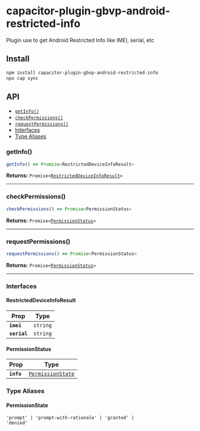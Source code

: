 # capacitor-plugin-gbvp-android-restricted-info

Plugin use to get Android Restricted Info like IMEI, serial, etc

## Install

```bash
npm install capacitor-plugin-gbvp-android-restricted-info
npx cap sync
```

## API

<docgen-index>

* [`getInfo()`](#getinfo)
* [`checkPermissions()`](#checkpermissions)
* [`requestPermissions()`](#requestpermissions)
* [Interfaces](#interfaces)
* [Type Aliases](#type-aliases)

</docgen-index>

<docgen-api>
<!--Update the source file JSDoc comments and rerun docgen to update the docs below-->

### getInfo()

```typescript
getInfo() => Promise<RestrictedDeviceInfoResult>
```

**Returns:** <code>Promise&lt;<a href="#restricteddeviceinforesult">RestrictedDeviceInfoResult</a>&gt;</code>

--------------------


### checkPermissions()

```typescript
checkPermissions() => Promise<PermissionStatus>
```

**Returns:** <code>Promise&lt;<a href="#permissionstatus">PermissionStatus</a>&gt;</code>

--------------------


### requestPermissions()

```typescript
requestPermissions() => Promise<PermissionStatus>
```

**Returns:** <code>Promise&lt;<a href="#permissionstatus">PermissionStatus</a>&gt;</code>

--------------------


### Interfaces


#### RestrictedDeviceInfoResult

| Prop         | Type                |
| ------------ | ------------------- |
| **`imei`**   | <code>string</code> |
| **`serial`** | <code>string</code> |


#### PermissionStatus

| Prop       | Type                                                        |
| ---------- | ----------------------------------------------------------- |
| **`info`** | <code><a href="#permissionstate">PermissionState</a></code> |


### Type Aliases


#### PermissionState

<code>'prompt' | 'prompt-with-rationale' | 'granted' | 'denied'</code>

</docgen-api>
